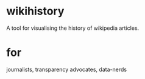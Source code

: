 # wikihistory

A tool for visualising the history of wikipedia articles.

# for

journalists, transparency advocates, data-nerds 
